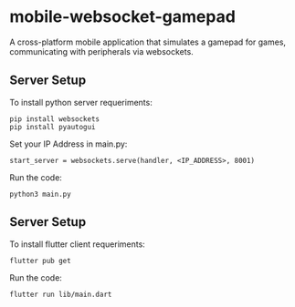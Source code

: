 # mobile-websocket-gamepad
 A cross-platform mobile application that simulates a gamepad for games, communicating with peripherals via websockets.

## Server Setup

To install python server requeriments:
```
pip install websockets
pip install pyautogui
```
Set your IP Address in main.py:
```
start_server = websockets.serve(handler, <IP_ADDRESS>, 8001)
```
Run the code:
```
python3 main.py
```

## Server Setup

To install flutter client requeriments:
```
flutter pub get
```
Run the code:
```
flutter run lib/main.dart
```
